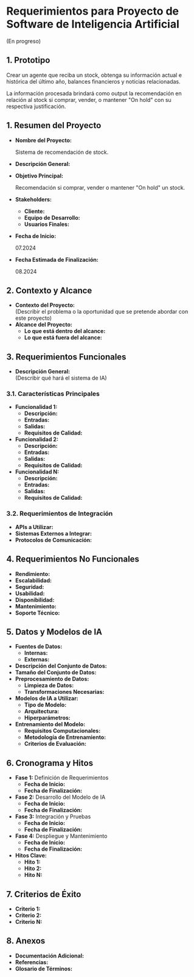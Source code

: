 # Requerimientos para Proyecto de Software de Inteligencia Artificial

(En progreso)

## **1. Prototipo**

Crear un agente que reciba un stock, obtenga su información actual e histórica del último año, balances financieros y noticias relacionadas.

La información procesada brindará como output la recomendación en relación al stock si comprar, vender, o mantener "On hold" con su respectiva justificación.

## **1. Resumen del Proyecto**
- **Nombre del Proyecto:**
  
  Sistema de recomendación de stock.
  
- **Descripción General:**

  
  
- **Objetivo Principal:**

  Recomendación si comprar, vender o mantener "On hold" un stock.
  
- **Stakeholders:**  
  - **Cliente:**  
  - **Equipo de Desarrollo:**  
  - **Usuarios Finales:**  
- **Fecha de Inicio:**

  07.2024
  
- **Fecha Estimada de Finalización:**

  08.2024
  

## **2. Contexto y Alcance**
- **Contexto del Proyecto:**  
  (Describir el problema o la oportunidad que se pretende abordar con este proyecto)
- **Alcance del Proyecto:**  
  - **Lo que está dentro del alcance:**  
  - **Lo que está fuera del alcance:**  

## **3. Requerimientos Funcionales**
- **Descripción General:**  
  (Describir qué hará el sistema de IA)
  
### **3.1. Características Principales**
  - **Funcionalidad 1:**  
    - **Descripción:**  
    - **Entradas:**  
    - **Salidas:**  
    - **Requisitos de Calidad:**  
  - **Funcionalidad 2:**  
    - **Descripción:**  
    - **Entradas:**  
    - **Salidas:**  
    - **Requisitos de Calidad:**  
  - **Funcionalidad N:**  
    - **Descripción:**  
    - **Entradas:**  
    - **Salidas:**  
    - **Requisitos de Calidad:**  

### **3.2. Requerimientos de Integración**
  - **APIs a Utilizar:**  
  - **Sistemas Externos a Integrar:**  
  - **Protocolos de Comunicación:**  

## **4. Requerimientos No Funcionales**
- **Rendimiento:**  
- **Escalabilidad:**  
- **Seguridad:**  
- **Usabilidad:**  
- **Disponibilidad:**  
- **Mantenimiento:**  
- **Soporte Técnico:**  

## **5. Datos y Modelos de IA**
- **Fuentes de Datos:**  
  - **Internas:**  
  - **Externas:**  
- **Descripción del Conjunto de Datos:**  
- **Tamaño del Conjunto de Datos:**  
- **Preprocesamiento de Datos:**  
  - **Limpieza de Datos:**  
  - **Transformaciones Necesarias:**  
- **Modelos de IA a Utilizar:**  
  - **Tipo de Modelo:**  
  - **Arquitectura:**  
  - **Hiperparámetros:**  
- **Entrenamiento del Modelo:**  
  - **Requisitos Computacionales:**  
  - **Metodología de Entrenamiento:**  
  - **Criterios de Evaluación:**  

## **6. Cronograma y Hitos**
- **Fase 1:** Definición de Requerimientos  
  - **Fecha de Inicio:**  
  - **Fecha de Finalización:**  
- **Fase 2:** Desarrollo del Modelo de IA  
  - **Fecha de Inicio:**  
  - **Fecha de Finalización:**  
- **Fase 3:** Integración y Pruebas  
  - **Fecha de Inicio:**  
  - **Fecha de Finalización:**  
- **Fase 4:** Despliegue y Mantenimiento  
  - **Fecha de Inicio:**  
  - **Fecha de Finalización:**  
- **Hitos Clave:**  
  - **Hito 1:**  
  - **Hito 2:**  
  - **Hito N:**  

## **7. Criterios de Éxito**
- **Criterio 1:**  
- **Criterio 2:**  
- **Criterio N:**  

## **8. Anexos**
- **Documentación Adicional:**  
- **Referencias:**  
- **Glosario de Términos:**
